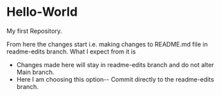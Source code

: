 # Hello-World
My first Repository.

From here the changes start i.e. making changes to README.md file in readme-edits branch.
What I expect from it is 
- Changes made here will stay in readme-edits branch and do not alter Main branch.
- Here I am choosing this option-- Commit directly to the readme-edits branch.
